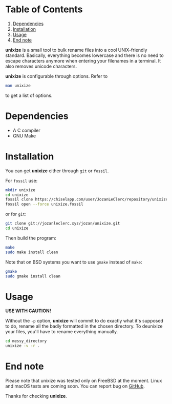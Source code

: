 
# Table of Contents

1.  [Dependencies](#org0cfb26c)
2.  [Installation](#orge26b09a)
3.  [Usage](#orgaf1a9db)
4.  [End note](#orgf54857b)

**unixize** is a small tool to bulk rename files into a cool UNIX-friendly
standard. Basically, everything becomes lowercase and there is no need to
escape characters anymore when entering your filenames in a terminal. It
also removes unicode characters.

**unixize** is configurable through options. Refer to

```sh
man unixize
```

to get a list of options.


<a id="org0cfb26c"></a>

# Dependencies

-   A C compiler
-   GNU Make


<a id="orge26b09a"></a>

# Installation

You can get **unixize** either through `git` or `fossil`.

For `fossil` use:

```sh
mkdir unixize
cd unixize
fossil clone https://chiselapp.com/user/JozanLeClerc/repository/unixize unixize.fossil
fossil open --force unixize.fossil
```

or for `git`:

```sh
git clone git://jozanleclerc.xyz/jozan/unixize.git
cd unixize
```

Then build the program:

```sh
make
sudo make install clean
```

Note that on BSD systems you want to use `gmake` instead of `make`:

```sh
gmake
sudo gmake install clean
```


<a id="orgaf1a9db"></a>

# Usage

**USE WITH CAUTION!**

Without the `-p` option, **unixize** will commit to do exactly
what it's supposed to do, rename all the badly formatted in the chosen
directory. To deunixize your files, you'll have to rename everything
manually.

```sh
cd messy_directory
unixize -v -r .
```


<a id="orgf54857b"></a>

# End note

Please note that unixize was tested only on FreeBSD at the moment.
Linux and macOS tests are coming soon.  You can report bug on
[GitHub](https://github.com/JozanLeClerc/unixize.git).

Thanks for checking **unixize**.

